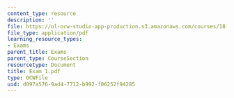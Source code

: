```yaml
---
content_type: resource
description: ''
file: https://ol-ocw-studio-app-production.s3.amazonaws.com/courses/18-04-complex-variables-with-applications-fall-1999/d097a5769ad47712b992f06252f94285_Exam_1.pdf
file_type: application/pdf
learning_resource_types:
- Exams
parent_title: Exams
parent_type: CourseSection
resourcetype: Document
title: Exam_1.pdf
type: OCWFile
uid: d097a576-9ad4-7712-b992-f06252f94285
---
```


